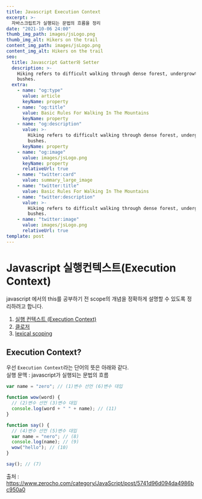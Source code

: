 ```yaml
---
title: Javascript Execution Context
excerpt: >-
  자바스크립트가 실행되는 문법의 흐름을 정리
date: "2021-10-06 24:00"
thumb_img_path: images/jsLogo.png
thumb_img_alt: Hikers on the trail
content_img_path: images/jsLogo.png
content_img_alt: Hikers on the trail
seo:
  title: Javascript Gatter와 Setter
  description: >-
    Hiking refers to difficult walking through dense forest, undergrowth, or
    bushes.
  extra:
    - name: "og:type"
      value: article
      keyName: property
    - name: "og:title"
      value: Basic Rules For Walking In The Mountains
      keyName: property
    - name: "og:description"
      value: >-
        Hiking refers to difficult walking through dense forest, undergrowth, or
        bushes.
      keyName: property
    - name: "og:image"
      value: images/jsLogo.png
      keyName: property
      relativeUrl: true
    - name: "twitter:card"
      value: summary_large_image
    - name: "twitter:title"
      value: Basic Rules For Walking In The Mountains
    - name: "twitter:description"
      value: >-
        Hiking refers to difficult walking through dense forest, undergrowth, or
        bushes.
    - name: "twitter:image"
      value: images/jsLogo.png
      relativeUrl: true
template: post
---
```


# Javascript 실행컨텍스트(Execution Context)

javascript 에서의 this를 공부하기 전 scope의 개념을 정확하게 설명할 수 있도록 정리하려고 합니다.

1. [실행 컨텍스트 (Execution Context)](https://sysnar.github.io/posts/javascript/scope/)
2. [클로저](https://sysnar.github.io/posts/javascript/closure/)
3. [lexical scoping](https://sysnar.github.io/posts/javascript/lexical%20scoping/)

## Execution Context?

우선 `Execution Context`라는 단어의 뜻은 아래와 같다.  
실행 문맥 : javascript가 실행되는 문법의 흐름

```js {numberLines}
var name = "zero"; // (1)변수 선언 (6)변수 대입

function wow(word) {
  // (2)변수 선언 (3)변수 대입
  console.log(word + " " + name); // (11)
}

function say() {
  // (4)변수 선언 (5)변수 대입
  var name = "nero"; // (8)
  console.log(name); // (9)
  wow("hello"); // (10)
}

say(); // (7)
```

출처 : https://www.zerocho.com/category/JavaScript/post/5741d96d094da4986bc950a0
